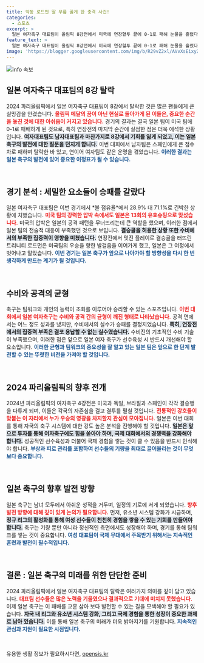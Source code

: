 ```yaml
---
title: 악동 로드먼 딸 무릎 꿇게 한 충격 사건!
categories:
  - 스포츠
excerpt: >
  일본 여자축구 대표팀이 올림픽 8강전에서 미국에 연장혈투 끝에 0-1로 패해 눈물을 흘렸다. 남자축구와 함께 남녀 모두 8강 탈락의 씁쓸한 결과를 맞이하며 메달의 꿈이 무산됐다.
feature_text: >
  일본 여자축구 대표팀이 올림픽 8강전에서 미국에 연장혈투 끝에 0-1로 패해 눈물을 흘렸다. 남자축구와 함께 남녀 모두 8강 탈락의 씁쓸한 결과를 맞이하며 메달의 꿈이 무산됐다.
image: 'https://blogger.googleusercontent.com/img/b/R29vZ2xl/AVvXsEixyZcFfHzMRdzZMjFBmAUKJYCLCGyLL1o632UiGVXcaFdKo_bkvkuCioo0uUKlGfBVcT3P84aROyZIXSBEx3Aw5nCQ3pTgDom1WDC4m8eifvWiAmWEEVb4x6G_l8C0QH225ldMjyaFvpxGEBGNO37VmDTDMHGhJPq73UglMfDca1-0aw/s1600/blogspot.png'
---
```


<p><img src="https://blogger.googleusercontent.com/img/b/R29vZ2xl/AVvXsEixyZcFfHzMRdzZMjFBmAUKJYCLCGyLL1o632UiGVXcaFdKo_bkvkuCioo0uUKlGfBVcT3P84aROyZIXSBEx3Aw5nCQ3pTgDom1WDC4m8eifvWiAmWEEVb4x6G_l8C0QH225ldMjyaFvpxGEBGNO37VmDTDMHGhJPq73UglMfDca1-0aw/s1600/blogspot.png" alt="info 속보" /></p>

<h2 data-ke-size="size26">일본 여자축구 대표팀의 8강 탈락</h2>

<p data-ke-size="size16">2024 파리올림픽에서 일본 여자축구 대표팀이 8강에서 탈락한 것은 많은 팬들에게 큰 실망감을 안겼습니다. <b><span style="color: #ee2323;">올림픽 메달의 꿈이 아닌 현실로 돌아가게 된 이들은, 중요한 순간을 놓친 것에 대한 아쉬움이 커지고 있습니다.</span></b> 경기의 결과는 결국 일본 팀이 미국 팀에 0-1로 패배하게 된 것으로, 특히 연장전의 마지막 순간에 실점한 점은 더욱 애석한 상황입니다. <b><span style="background-color: #21538527;">여자대표팀도 남자대표팀과 마찬가지로 8강에서 기회를 잃게 되었고, 이는 일본 축구의 발전에 대한 질문을 던지게 합니다.</span></b> 이번 대회에서 남자팀은 스페인에게 큰 점수 차로 패하며 탈락한 바 있고, 연이어 여자팀도 같은 운명을 겪었습니다. <b><span style="color: #1a5490;">이러한 결과는 일본 축구의 발전에 있어 중요한 이정표가 될 수 있습니다.</span></b></p>

<p data-ke-size="size16">&nbsp;</p>

<h2 data-ke-size="size26">경기 분석 : 세밀한 요소들이 승패를 갈랐다</h2>

<p data-ke-size="size16">일본 여자축구 대표팀은 이번 경기에서 *볼 점유율*에서 28.9% 대 71.1%로 긴박한 상황에 처했습니다. <b><span style="color: #ee2323;">미국 팀의 강력한 압박 속에서도 일본은 13회의 유효슈팅으로 맞섰습니다.</span></b> 미국의 압박은 일본의 공격 패턴을 무너뜨리는데 큰 역할을 했으며, 이러한 점에서 일본 팀의 전술적 대응이 부족했던 것으로 보입니다. <b><span style="background-color: #21538527;">결승골을 허용한 상황 또한 수비에서의 부족한 집중력이 영향을 미쳤습니다.</span></b> 연장전에서 멋진 플레이로 결승골을 터뜨린 트리니티 로드먼은 미국팀의 우승을 향한 발걸음을 이어가게 했고, 일본은 그 여정에서 벗어나고 말았습니다. <b><span style="color: #1a5490;">이번 경기는 일본 축구가 앞으로 나아가야 할 방향성을 다시 한 번 생각하게 만드는 계기가 될 것입니다.</span></b></p>

<p data-ke-size="size16">&nbsp;</p>

<h2 data-ke-size="size26">수비와 공격의 균형</h2>

<p data-ke-size="size16">축구는 팀워크와 개인의 능력이 조화를 이루어야 승리할 수 있는 스포츠입니다. <b><span style="color: #ee2323;">이번 대회에서 일본 여자축구는 수비와 공격 간의 균형이 깨진 형태로 나타났습니다.</span></b> 공격 면에서는 어느 정도 성과를 냈지만, 수비에서의 실수가 승패를 결정지었습니다. <b><span style="background-color: #21538527;">특히, 연장전에서의 집중력 부족은 결코 용납할 수 없는 실수였습니다.</span></b> 수비진의 기초적인 수비 기술이 부족했으며, 이러한 점은 앞으로 일본 여자 축구가 선수육성 시 반드시 개선해야 할 요소입니다. <b><span style="color: #1a5490;">이러한 균형과 팀워크의 중요성을 잘 알고 있는 일본 팀은 앞으로 한 단계 발전할 수 있는 뚜렷한 비전을 가져야 할 것입니다.</span></b></p>

<p data-ke-size="size16">&nbsp;</p>

<h2 data-ke-size="size26">2024 파리올림픽의 향후 전개</h2>

<p data-ke-size="size16">2024년 파리올림픽의 여자축구 4강전은 미국과 독일, 브라질과 스페인이 각각 결승행을 다투게 되며, 이들은 각국의 자존심을 걸고 결투를 펼칠 것입니다. <b><span style="color: #ee2323;">전통적인 강호들이 맞붙는 이 자리에서 누가 우승의 영광을 차지할지 관심이 모아집니다.</span></b> 일본은 이번 대회를 통해 자국의 축구 시스템에 대한 강도 높은 분석을 진행해야 할 것입니다. <b><span style="background-color: #21538527;">일본은 앞으로 투자를 통해 여자축구에도 힘을 쏟아야 하며, 국제 대회에서의 경쟁력을 강화해야 합니다.</span></b> 성공적인 선수육성과 더불어 국제 경험을 쌓는 것이 클 수 있음을 반드시 인식해야 합니다. <b><span style="color: #1a5490;">부상과 피로 관리를 포함하여 선수들의 기량을 최대로 끌어올리는 것이 무엇보다 중요합니다.</span></b></p>

<p data-ke-size="size16">&nbsp;</p>

<h2 data-ke-size="size26">일본 축구의 향후 발전 방향</h2>

<p data-ke-size="size16">일본 축구는 남녀 모두에서 아쉬운 성적을 거두며, 일정의 기로에 서게 되었습니다. <b><span style="color: #ee2323;">향후 발전 방향에 대해 깊이 있게 논의가 필요합니다.</span></b> 먼저, 유소년 시스템 강화가 시급하며, <b><span style="background-color: #21538527;">정규 리그의 활성화를 통해 여성 선수들이 천천히 경험을 쌓을 수 있는 기회를 만들어야 합니다.</span></b> 축구는 기량 뿐만 아니라 정신적인 측면에서도 성장해야 하며, 경기를 통해 팀워크를 쌓는 것이 중요합니다. <b><span style="color: #1a5490;">여성 대표팀이 국제 무대에서 주목받기 위해서는 지속적인 훈련과 발전이 필수적입니다.</span></b></p>

<p data-ke-size="size16">&nbsp;</p>

<h2 data-ke-size="size26">결론 : 일본 축구의 미래를 위한 단단한 준비</h2>

<p data-ke-size="size16">2024 파리올림픽에서 일본 여자축구 대표팀의 탈락은 여러가지 의미를 깊이 담고 있습니다. <b><span style="color: #ee2323;">대표팀 선수들은 많은 노력을 기울였으나 결과적으로 기대에 미치지 못했습니다.</span></b> 이제 일본 축구는 이 패배를 교훈 삼아 보다 발전할 수 있는 길을 모색해야 할 필요가 있습니다. <b><span style="background-color: #21538527;">자국 내 리그와 유소년 시스템 강화, 그리고 국제 경험을 통한 성장이 중요한 과제로 남아 있습니다.</span></b> 이를 통해 일본 축구의 미래가 더욱 밝아지기를 기원합니다. <b><span style="color: #1a5490;">지속적인 관심과 지원이 필요한 시점입니다.</span></b></p>

<p data-ke-size="size16">&nbsp;</p>
유용한 생활 정보가 필요하시다면, <a href="https://opensis.kr" rel="dofollow">opensis.kr</a>


